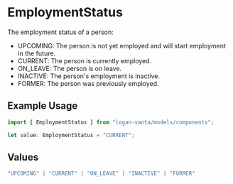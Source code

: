 # EmploymentStatus

The employment status of a person:
- UPCOMING: The person is not yet employed and will start employment in the future.
- CURRENT: The person is currently employed.
- ON_LEAVE: The person is on leave.
- INACTIVE: The person's employment is inactive.
- FORMER: The person was previously employed.

## Example Usage

```typescript
import { EmploymentStatus } from "logan-vanta/models/components";

let value: EmploymentStatus = "CURRENT";
```

## Values

```typescript
"UPCOMING" | "CURRENT" | "ON_LEAVE" | "INACTIVE" | "FORMER"
```